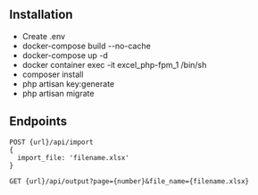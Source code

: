 ## Installation

- Create .env
- docker-compose build --no-cache
- docker-compose up -d
- docker container exec -it excel_php-fpm_1 /bin/sh
- composer install
- php artisan key:generate
- php artisan migrate

## Endpoints

```
POST {url}/api/import
{
  import_file: 'filename.xlsx'
}
```
```
GET {url}/api/output?page={number}&file_name={filename.xlsx}
```
